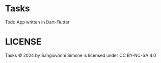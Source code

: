 # Tasks
 Todo App written in Dart-Flutter

# LICENSE
 Tasks © 2024 by Sangiovanni Simone is licensed under CC BY-NC-SA 4.0 
